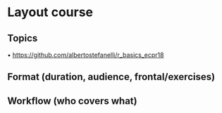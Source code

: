 # Layout course

## Topics

• https://github.com/albertostefanelli/r_basics_ecpr18

## Format (duration, audience, frontal/exercises)

## Workflow (who covers what)